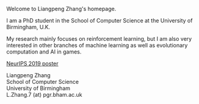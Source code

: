 Welcome to Liangpeng Zhang's homepage.

I am a PhD student in the School of Computer Science at the University of Birmingham, U.K. 

My research mainly focuses on reinforcement learning, but I am also very interested in other branches of machine learning as well as evolutionary computation and AI in games.

[NeurIPS 2019 poster](../NeurIPS_2019_poster.pdf)

Liangpeng Zhang <br />
School of Computer Science <br />
University of Birmingham <br />
L.Zhang.7 (at) pgr.bham.ac.uk
